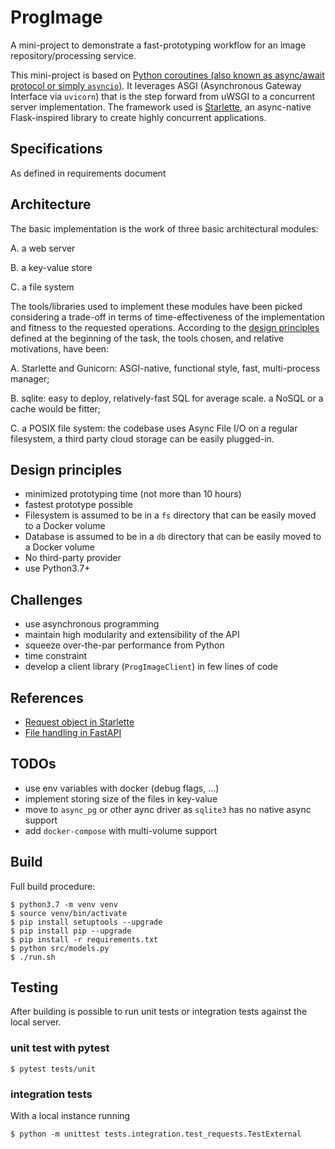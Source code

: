 # ProgImage
A mini-project to demonstrate a fast-prototyping workflow for an image repository/processing service.

This mini-project is based on [Python coroutines (also known as async/await protocol or simply `asyncio`)](https://docs.python.org/3/library/asyncio.html).
 It leverages ASGI (Asynchronous Gateway Interface via `uvicorn`) that is the step forward from uWSGI to a
 concurrent server implementation. The framework used is [Starlette](https://www.starlette.io/), an
 async-native Flask-inspired library to create highly concurrent applications.  

## Specifications
As defined in requirements document

## Architecture
The basic implementation is the work of three basic architectural modules: 

A. a web server

B. a key-value store

C. a file system

The tools/libraries used to implement these modules have been picked considering a trade-off in
 terms of time-effectiveness of the implementation and fitness to the requested operations.
 According to the [design principles](#design-principles) defined at the beginning of the task, the
 tools chosen, and relative motivations, have been:

A. Starlette and Gunicorn: ASGI-native, functional style, fast, multi-process manager;

B. sqlite: easy to deploy, relatively-fast SQL for average scale. a NoSQL or a cache would be fitter;

C. a POSIX file system: the codebase uses Async File I/O on a regular filesystem, a third party
    cloud storage can be easily plugged-in.

## Design principles
* minimized prototyping time (not more than 10 hours)
* fastest prototype possible
* Filesystem is assumed to be in a `fs` directory that can be easily moved to a Docker volume
* Database is assumed to be in a `db` directory that can be easily moved to a Docker volume
* No third-party provider
* use Python3.7+

## Challenges
* use asynchronous programming
* maintain high modularity and extensibility of the API
* squeeze over-the-par performance from Python
* time constraint
* develop a client library (`ProgImageClient`) in few lines of code

## References
* [Request object in Starlette](https://www.starlette.io/requests/#body)
* [File handling in FastAPI](https://fastapi.tiangolo.com/tutorial/request-files/#file-parameters-with-uploadfile)

## TODOs
* use env variables with docker (debug flags, ...)
* implement storing size of the files in key-value
* move to `async_pg` or other aync driver as `sqlite3` has no native async support
* add `docker-compose` with multi-volume support 


## Build
Full build procedure:
````
$ python3.7 -m venv venv
$ source venv/bin/activate
$ pip install setuptools --upgrade
$ pip install pip --upgrade
$ pip install -r requirements.txt
$ python src/models.py
$ ./run.sh
````

## Testing
After building is possible to run unit tests or integration tests against the local server.

### unit test with pytest
```
$ pytest tests/unit
```

### integration tests
With a local instance running
```
$ python -m unittest tests.integration.test_requests.TestExternal
```


